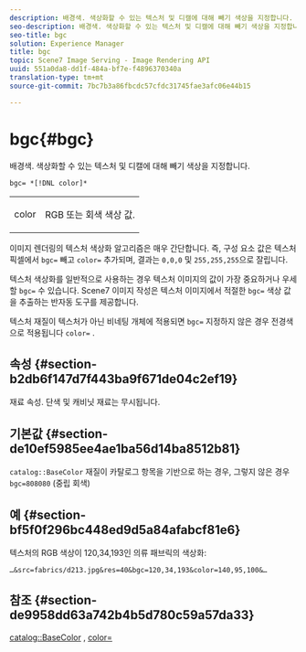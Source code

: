 ```yaml
---
description: 배경색. 색상화할 수 있는 텍스처 및 디캘에 대해 빼기 색상을 지정합니다.
seo-description: 배경색. 색상화할 수 있는 텍스처 및 디캘에 대해 빼기 색상을 지정합니다.
seo-title: bgc
solution: Experience Manager
title: bgc
topic: Scene7 Image Serving - Image Rendering API
uuid: 551a0da8-dd1f-484a-bf7e-f4896370340a
translation-type: tm+mt
source-git-commit: 7bc7b3a86fbcdc57cfdc31745fae3afc06e44b15

---
```



# bgc{#bgc}

배경색. 색상화할 수 있는 텍스처 및 디캘에 대해 빼기 색상을 지정합니다.

`bgc= *[!DNL color]*`

<table id="simpletable_131302355CAB4900A7B45FED903A1AAD" class="- topic/simpletable "> 
 <tr class="- topic/strow strow"> 
  <td class="- topic/stentry stentry"> <p><span class="+ topic/keyword sw-d/varname varname"> color</span> </p> </td> 
  <td class="- topic/stentry stentry"> <p>RGB 또는 회색 색상 값. </p></td> 
 </tr> 
</table>

이미지 렌더링의 텍스처 색상화 알고리즘은 매우 간단합니다. 즉, 구성 요소 값은 텍스처 픽셀에서 `bgc=` 빼고 `color=` 추가되며, 결과는 `0,0,0` 및 `255,255,255`으로 잘립니다.

텍스처 색상화를 일반적으로 사용하는 경우 텍스처 이미지의 값이 가장 중요하거나 우세할 `bgc=` 수 있습니다. Scene7 이미지 작성은 텍스처 이미지에서 적절한 `bgc=` 색상 값을 추출하는 반자동 도구를 제공합니다.

텍스처 재질이 텍스처가 아닌 비네팅 개체에 적용되면 `bgc=` 지정하지 않은 경우 전경색으로 적용됩니다 `color=` .

## 속성 {#section-b2db6f147d7f443ba9f671de04c2ef19}

재료 속성. 단색 및 캐비닛 재료는 무시됩니다.

## 기본값 {#section-de10ef5985ee4ae1ba56d14ba8512b81}

`catalog::BaseColor` 재질이 카탈로그 항목을 기반으로 하는 경우, 그렇지 않은 경우 `bgc=808080` (중립 회색)

## 예 {#section-bf5f0f296bc448ed9d5a84afabcf81e6}

텍스처의 RGB 색상이 120,34,193인 의류 패브릭의 색상화:

`…&src=fabrics/d213.jpg&res=40&bgc=120,34,193&color=140,95,100&…`

## 참조 {#section-de9958dd63a742b4b5d780c59a57da33}

[catalog::BaseColor](../../../../../ir-api/material-cat/image-rendering-api-ref/c-ir-material-catalog/c-ir-material-data-reference/r-ir-basecolor.md#reference-5f02371b1d8e444ab12d2614d9792de8) , [color=](../../../../../ir-api/http-protocol/image-rendering-api-ref/c-ir-http-protocol-ref/c-ir-http-protocol-command-reference/r-ir-http-color.md#reference-ea3cba9edfe94dbab86d8f123a9ed0aa)

